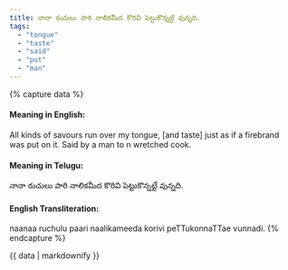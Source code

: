 ```yaml
---
title: నానా రుచులు పారి నాలికమీద కొరివి పెట్టుకొన్నట్టే వున్నది.
tags:
  - "tongue"
  - "taste"
  - "said"
  - "put"
  - "man"
---
```


{% capture data %}
#### Meaning in English:
All kinds of savours run over my tongue, [and taste] just as if a firebrand was put on it.
Said by a man to n wretched cook.

#### Meaning in Telugu:
నానా రుచులు పారి నాలికమీద కొరివి పెట్టుకొన్నట్టే వున్నది.

#### English Transliteration:
naanaa ruchulu paari naalikameeda korivi peTTukonnaTTae vunnadi.
{% endcapture %}

{{ data | markdownify }}

